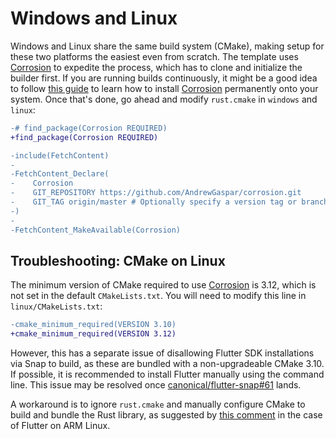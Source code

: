 # Windows and Linux

Windows and Linux share the same build system (CMake), making setup for these two
platforms the easiest even from scratch. The template uses [Corrosion] to expedite the process, which has to clone and initialize the builder first. If you are running builds continuously, it might be a good idea to follow [this guide] to learn how to install [Corrosion] permanently onto your system. Once that's done, go ahead and modify `rust.cmake` in `windows` and `linux`:

```diff
-# find_package(Corrosion REQUIRED)
+find_package(Corrosion REQUIRED)

-include(FetchContent)
-
-FetchContent_Declare(
-    Corrosion
-    GIT_REPOSITORY https://github.com/AndrewGaspar/corrosion.git
-    GIT_TAG origin/master # Optionally specify a version tag or branch here
-)
-
-FetchContent_MakeAvailable(Corrosion)
```

## Troubleshooting: CMake on Linux

The minimum version of CMake required to use [Corrosion] is 3.12, which is not set
in the default `CMakeLists.txt`. You will need to modify this line in `linux/CMakeLists.txt`:

```diff
-cmake_minimum_required(VERSION 3.10)
+cmake_minimum_required(VERSION 3.12)
```

However, this has a separate issue of disallowing Flutter SDK installations via Snap to build,
as these are bundled with a non-upgradeable CMake 3.10. If possible, it is recommended to install
Flutter manually using the command line. This issue may be resolved once
[canonical/flutter-snap#61](https://github.com/canonical/flutter-snap/pull/61) lands.

A workaround is to ignore `rust.cmake` and manually configure CMake to build and bundle the Rust library, as suggested by
[this comment](https://github.com/fzyzcjy/flutter_rust_bridge/issues/318#issuecomment-1038751426)
in the case of Flutter on ARM Linux.

[Corrosion]: https://github.com/corrosion-rs/corrosion
[this guide]: https://github.com/corrosion-rs/corrosion#installation